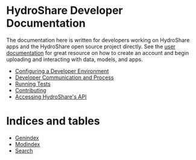 # HydroShare Developer Documentation

The documentation here is written for developers working on HydroShare apps and the HydroShare open source project directly. See the [user documentation](https://help.hydroshare.org/) for great resource on how to create an account and begin uploading and interacting with data, models, and apps.

<div class="grid cards" markdown>

-   [Configuring a Developer Environment](devenv.md)
-   [Developer Communication and Process](devcommunication.md)
-   [Running Tests](testing.md)
-   [Contributing](contributing.md)
-   [Accessing HydroShare's API](api.md)

</div>

# Indices and tables

-   [Genindex](genindex-broken.md)
-   [Modindex](modindex-broken.md)
-   [Search](search-broken.md)
